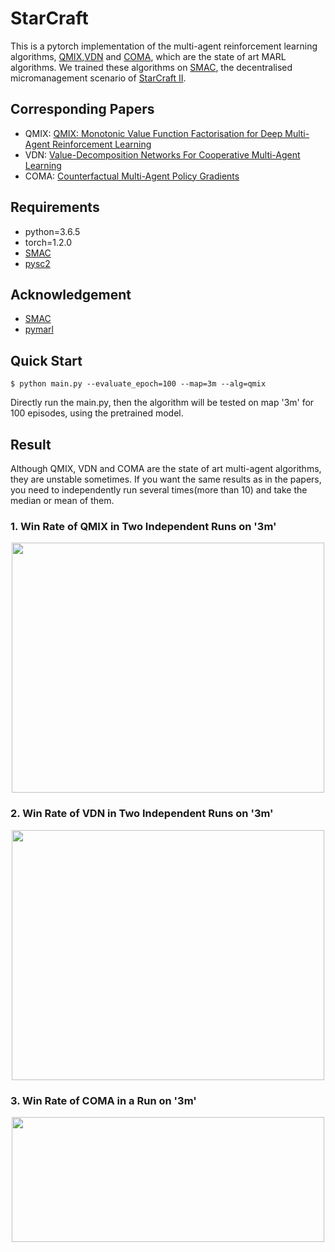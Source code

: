# StarCraft
This is a pytorch implementation of the multi-agent reinforcement learning algorithms, [QMIX](https://arxiv.org/abs/1803.11485),[VDN](https://arxiv.org/abs/1706.05296) and [COMA](https://arxiv.org/abs/1705.08926), which are the state of art MARL algorithms. We trained these algorithms on [SMAC](https://github.com/oxwhirl/smac), the decentralised micromanagement scenario of [StarCraft II](https://en.wikipedia.org/wiki/StarCraft_II:_Wings_of_Liberty).

## Corresponding Papers

- QMIX: [QMIX: Monotonic Value Function Factorisation for Deep Multi-Agent Reinforcement Learning](https://arxiv.org/abs/1803.11485)
- VDN: [Value-Decomposition Networks For Cooperative Multi-Agent Learning](https://arxiv.org/abs/1706.05296)
- COMA: [Counterfactual Multi-Agent Policy Gradients](https://arxiv.org/abs/1705.08926)

## Requirements

- python=3.6.5
- torch=1.2.0
- [SMAC](https://github.com/oxwhirl/smac)
- [pysc2](https://github.com/deepmind/pysc2)

## Acknowledgement

+ [SMAC](https://github.com/oxwhirl/smac)
+ [pymarl](https://github.com/oxwhirl/pymarl)

## Quick Start

```shell
$ python main.py --evaluate_epoch=100 --map=3m --alg=qmix
```

Directly run the main.py, then the algorithm will be tested on map '3m' for 100 episodes, using the pretrained model.

## Result
Although QMIX, VDN and COMA are the state of art multi-agent algorithms, they are unstable sometimes. If you want the same results as in the papers, you need to independently run several times(more than 10) and take the median or mean of them.

### 1. Win Rate of QMIX in Two Independent Runs on '3m'
<div align=center><img width = '500' height ='400' src ="https://github.com/starry-sky6688/StarCraft/blob/master/model/qmix/3m/compare.png"/></div>

### 2. Win Rate of VDN in Two Independent Runs on '3m'
<div align=center><img width = '500' height ='400' src ="https://github.com/starry-sky6688/StarCraft/blob/master/model/vdn/3m/compare.png"/></div>

### 3. Win Rate of COMA in a Run on '3m'
<div align=center><img width = '500' height ='200' src ="https://github.com/starry-sky6688/StarCraft/blob/master/model/coma/3m/plt.png"/></div>
